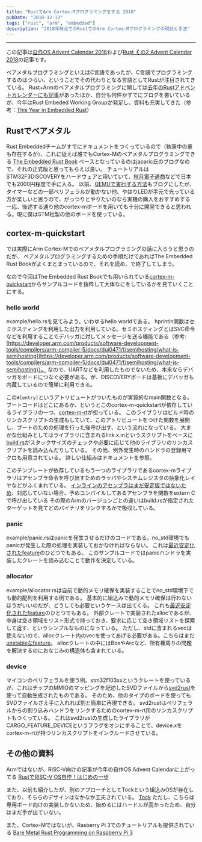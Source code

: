 ```yaml
---
title: "RustでArm Cortex-Mプログラミングをする 2018"
pubDate: "2018-12-13"
tags: ["rust", "arm", "embedded"]
description: "2018年時点でのRustでのArm Cortex-Mプログラミングの現状と手法"
---
```

---

この記事は[自作OS Advent Calendar 2018](https://adventar.org/calendars/2915)および[Rust その2 Advent Calendar 2018](https://qiita.com/advent-calendar/2018/rust2)の記事です。

ベアメタルプログラミングといえばC言語であったが、C言語でプログラミングするのはつらい、ということでその代わりとなる言語としてRustが注目されてきている。
Rust+Armのベアメタルプログラミングに関しては[去年のRustアドベントカレンダーにも記事](https://qiita.com/tatsuya6502/items/7d8aaf3792bdb5b66f93)があったほか、自分も何件かすでにブログを書いているが、今年はRust Embeded Working Groupが発足し、資料も充実してきた（参考：[This Year in Embedded Rust](https://rust-embedded.github.io/blog/2018-11-14-this-year-in-embedded-rust/)）

## Rustでベアメタル
Rust Embeddedチームがすでにドキュメントをつくっているので（執筆中の章も存在するが）、これに従えば誰でもCortex-Mのベアメタルプログラミングできる
[The Embedded Rust Book](https://rust-embedded.github.io/book/)
ベースとなっているのはjaparic氏のブログなので、それの正式版と思ってもらえば良い。
チュートリアルはSTM32F3DISCOVERYをハードウェアと用いていて、[秋月電子通商](http://akizukidenshi.com/catalog/g/gM-06268/)などで日本でも2000円程度で手に入る。
以前、[QEMUで実行する方法](https://garasubo.github.io/hexo/2018/05/28/rust-qemu.html)もブログにしたが、タイマーなどの一部ペリフェラルが動かない他、やはりLEDが手元で光っている方が楽しいと思うので、がっつりとやりたいのなら実機の購入をおすすめする
一応、後述する通り他のcortex-mボードを用いても十分に開発できると思われる。現に僕はSTM社製の他のボードを使っている。


## cortex-m-quickstart
では実際にArm Cortex-Mでのベアメタルプログラミングの話に入ろうと思うのだが、
ベアメタルプログラミングするための手順だけであればThe Embedded Rust Bookがよくまとまっているので、それを読め、で終了してしまう。

なので今回はThe Embedded Rust Bookでも用いられている[cortex-m-quickstart](https://github.com/rust-embedded/cortex-m-quickstart)からサンプルコードを抜粋して大体なにをしているかを見ていくことにする。

### hello world
example/hello.rsを見てみよう。いわゆるhello worldである。
hprintln関数はセミホスティングを利用した出力を利用している。セミホスティングとはSVC命令などを利用することでデバッガに対してメッセージを送る機能である（参考:[https://developer.arm.com/products/software-development-tools/compilers/arm-compiler-5/docs/dui0471/f/semihosting/what-is-semihosting](https://developer.arm.com/products/software-development-tools/compilers/arm-compiler-5/docs/dui0471/f/semihosting/what-is-semihosting)）。
なので、UARTなどを利用したものでないため、本来ならデバッガをボードにつなぐ必要がある。が、DISCOVERYボードは基板にデバッガも内蔵しているので簡単に利用できる。

この`#[entry]`というアトリビュートがついたものが実質的なmain関数となる。ブートコードはどこにあるか、というとこのcortex-m-quickstartが依存しているライブラリの一つ、[cortex-m-rt](https://rust-embedded.github.io/cortex-m-rt/0.6.1/cortex_m_rt/index.html)が担っている。
このライブラリはビルド時のリンカスクリプトの生成もしていて、このアトリビュートをつけた関数を展開し、ブートのための処理を行った後呼び出す、という流れになっている。
大まかな仕組みとしてはライブラリに含まれるlink.x.inというスクリプトをベースに[build.rs](https://doc.rust-lang.org/cargo/reference/build-scripts.html)がスタックサイズのチェックや必要に応じて他のライブラリのリンカスクリプトを読み込んだりしている。
その他、例外発生時のハンドラの登録用マクロも用意されている。
詳しい仕組みはドキュメントを参照。

このテンプレートが依存しているもう一つのライブラリであるcortex-mライブラリはアセンブラ命令を呼び出すためのラッパやシステムレジスタの抽象化レイヤなどがふくまれている。
[インラインのアセンブラはまだ安定版ではないため](https://github.com/rust-lang/rust/issues/29722)、対応していない場合、予めコンパイルしてあるアセンブラを関数をextern Cで呼び出している
その際のArmのバージョンごとの違いはbuild.rsが指定されたターゲットを見てどのバイナリをリンクするかで吸収している。

### panic
example/panic.rsはpanicを発生させるだけのコードである。no_std環境でもpanicが発生した際の処理を実装しておかなければならない。
これは[最近安定化されたfeature](https://github.com/rust-lang/rust/issues/44489)のひとつでもある。
このサンプルコードではpanicハンドラを実装したクレートを読み込むことで動作を決定している。

### allocator
example/allocator.rsは自前で動的メモリ確保を実装することでno_std環境下でも動的配列を利用する例である。
基本的に組込みで動的メモリ確保は行わないほうがいいのだが、どうしても必要というケースは出てくる。
これも[最近安定化されたfeature](https://github.com/rust-lang/rust/issues/27389)のひとつでもある。
外部クレートで実装されたallocであるが、中身は空き領域をリスト形式で持っておき、要求に応じて空き領域リストを探索して返す、というシンプルなものになっている。
ただし、stdに含まれるvecは使えないので、allocクレート内のvecを使ってあげる必要がある。こちらはまだ[unstableなfeature](https://github.com/rust-lang/rfcs/pull/2480)。
allocクレートの中にはBoxやArcなど、所有権周りの問題を解決するのにおなじみの構造体も含まれている。

### device
マイコンのペリフェラルを使う例。stm32f103xxというクレートを使っているが、これはチップのMMIOのマッピングを記述したSVDファイルから[svd2rust](https://docs.rs/svd2rust/0.14.0/svd2rust/)を使って自動生成されたものである。
そのため、他のタイプのボードを使ってもSVDファイルさえ手に入れれば割と簡単に再現できる。
svd2rustはペリフェラルからの割り込みハンドラをリンクするためのcortex-m-rt用のリンカスクリプトもつくっている。
これはsvd2rustの生成したライブラリがCARGO\_FEATURE\_DEVICEというフラグをオンにすることで、device.xをcortex-m-rtが持つリンカスクリプトをインクルードさせている。



## その他の資料
Armではないが、RISC-V向けの記事が今年の自作OS Advent Calendarに上がってる
[RustでRISC-V OS自作！はじめの一歩](https://qiita.com/tomoyuki-nakabayashi/items/76f912adb6b7da6030c7)

また、以前も紹介したが、別のアプローチとしてTockという組込みOSが存在しており、そちらのデザインはなかなか工夫されている。
[Tock](https://www.tockos.org/)
ただし、こちらは専用ボード向けの実装しかないため、始めるにはハードルが高かったため、自分はまだ手が出ていない。

また、Cortex-Mではないが、Rasberry Pi 3でのチュートリアルも提供されている
[Bare Metal Rust Programming on Raspberry Pi 3](https://github.com/rust-embedded/rust-raspi3-tutorial)



